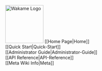 <span class="float-right"><img src="/axsh/wakame-vdc/wiki/images/wakame-logo.png" alt="Wakame Logo" width="120" height="120"></span>
[[Home Page|Home]]   
[[Quick Start|Quick-Start]]   
[[Administrator Guide|Administrator-Guide]]   
[[API Reference|API-Reference]]   
[[Meta Wiki Info|Meta]]   
